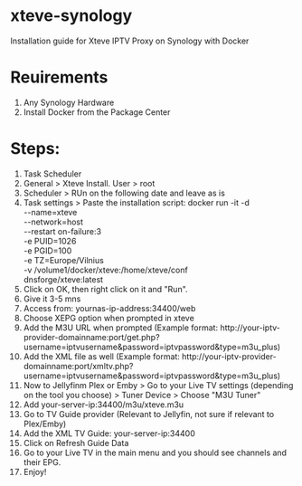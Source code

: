 # xteve-synology
Installation guide for Xteve IPTV Proxy on Synology with Docker

# Reuirements

1. Any Synology Hardware
2. Install Docker from the Package Center

# Steps:

1. Task Scheduler
2. General > Xteve Install. User > root
3. Scheduler > RUn on the following date and leave as is
4. Task settings > Paste the installation script:
   docker run -it -d \
  --name=xteve \
  --network=host \
  --restart on-failure:3 \
  -e PUID=1026 \
  -e PGID=100 \
  -e TZ=Europe/Vilnius \
  -v /volume1/docker/xteve:/home/xteve/conf \
  dnsforge/xteve:latest
5. Click on OK, then right click on it and "Run".
6. Give it 3-5 mns
7. Access from: yournas-ip-address:34400/web
8. Choose XEPG option when prompted in xteve
9. Add the M3U URL when prompted (Example format: http://your-iptv-provider-domainname:port/get.php?username=iptvusername&password=iptvpassword&type=m3u_plus)
10. Add the XML file as well (Example format: http://your-iptv-provider-domainname:port/xmltv.php?username=iptvusername&password=iptvpassword&type=m3u_plus)
11. Now to Jellyfinm Plex or Emby > Go to your Live TV settings (depending on the tool you choose) > Tuner Device > Choose "M3U Tuner"
12. Add your-server-ip:34400/m3u/xteve.m3u
13. Go to TV Guide provider (Relevant to Jellyfin, not sure if relevant to Plex/Emby)
14. Add the XML TV Guide: your-server-ip:34400
15. Click on Refresh Guide Data
16. Go to your Live TV in the main menu and you should see channels and their EPG.
17. Enjoy!

